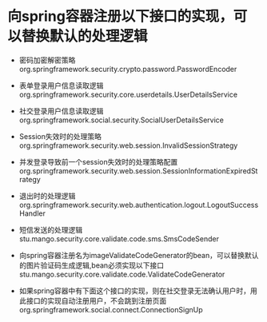 # 向spring容器注册以下接口的实现，可以替换默认的处理逻辑

- 密码加密解密策略
<br/>org.springframework.security.crypto.password.PasswordEncoder

- 表单登录用户信息读取逻辑
<br/>org.springframework.security.core.userdetails.UserDetailsService

- 社交登录用户信息读取逻辑
<br/>org.springframework.social.security.SocialUserDetailsService

- Session失效时的处理策略
<br/>org.springframework.security.web.session.InvalidSessionStrategy

- 并发登录导致前一个session失效时的处理策略配置
<br/>org.springframework.security.web.session.SessionInformationExpiredStrategy

- 退出时的处理逻辑
<br/>org.springframework.security.web.authentication.logout.LogoutSuccessHandler

- 短信发送的处理逻辑
<br/>stu.mango.security.core.validate.code.sms.SmsCodeSender

- 向spring容器注册名为imageValidateCodeGenerator的bean，可以替换默认的图片验证码生成逻辑,bean必须实现以下接口
<br/>stu.mango.security.core.validate.code.ValidateCodeGenerator

- 如果spring容器中有下面这个接口的实现，则在社交登录无法确认用户时，用此接口的实现自动注册用户，不会跳到注册页面
<br/>org.springframework.social.connect.ConnectionSignUp